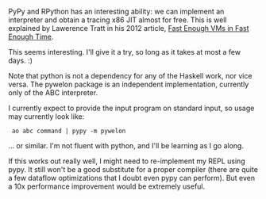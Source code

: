 
PyPy and RPython has an interesting ability: we can implement an interpreter and obtain a tracing x86 JIT almost for free. This is well explained by Lawerence Tratt in his 2012 article, [Fast Enough VMs in Fast Enough Time](http://tratt.net/laurie/blog/entries/fast_enough_vms_in_fast_enough_time).

This seems interesting. I'll give it a try, so long as it takes at most a few days. :)

Note that python is not a dependency for any of the Haskell work, nor vice versa. The pywelon package is an independent implementation, currently only of the ABC interpreter.

I currently expect to provide the input program on standard input, so usage may currently look like:

     ao abc command | pypy -m pywelon

... or similar. I'm not fluent with python, and I'll be learning as I go along. 

If this works out really well, I might need to re-implement my REPL using pypy. It still won't be a good substitute for a proper compiler (there are quite a few dataflow optimizations that I doubt even pypy can perform). But even a 10x performance improvement would be extremely useful.


